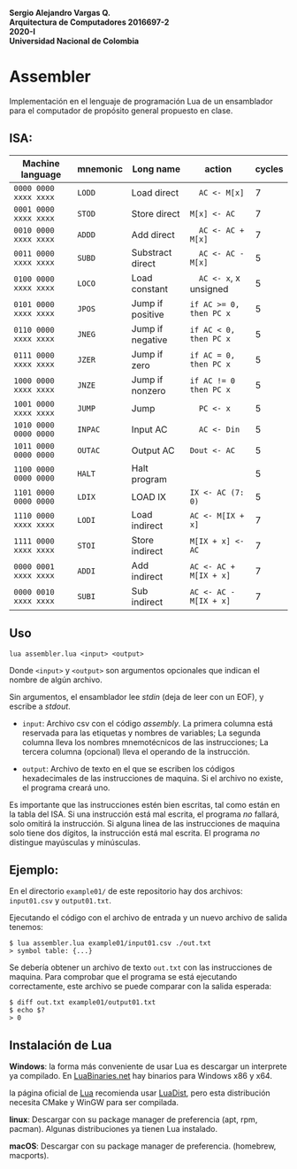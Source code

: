 **Sergio Alejandro Vargas Q.\
Arquitectura de Computadores 2016697-2\
2020-I\
Universidad Nacional de Colombia**

# Assembler

Implementación en el lenguaje de programación Lua de un ensamblador
para el computador de propósito general propuesto en clase.


## ISA:

| Machine language      | mnemonic   | Long name        | action                  | cycles |
| --------------------- | ---------- | ---------------- | ----------------------- | ------ |
| `0000 0000 xxxx xxxx` | `LODD`     | Load direct      | `  AC <- M[x]`          | 7      |
| `0001 0000 xxxx xxxx` | `STOD`     | Store direct     | `M[x] <- AC`            | 7      |
| `0010 0000 xxxx xxxx` | `ADDD`     | Add direct       | `  AC <- AC + M[x]`     | 7      |
| `0011 0000 xxxx xxxx` | `SUBD`     | Substract direct | `  AC <- AC - M[x]`     | 5      |
| `0100 0000 xxxx xxxx` | `LOCO`     | Load constant    | `  AC <- x`, x unsigned | 5      |
| `0101 0000 xxxx xxxx` | `JPOS`     | Jump if positive | `if AC >= 0, then PC x` | 5      |
| `0110 0000 xxxx xxxx` | `JNEG`     | Jump if negative | `if AC < 0, then PC x`  | 5      |
| `0111 0000 xxxx xxxx` | `JZER`     | Jump if zero     | `if AC = 0, then PC x`  | 5      |
| `1000 0000 xxxx xxxx` | `JNZE`     | Jump if nonzero  | `if AC != 0 then PC x`  | 5      |
| `1001 0000 xxxx xxxx` | `JUMP`     | Jump             | `  PC <- x`             | 5      |
| `1010 0000 0000 0000` | `INPAC`    | Input AC         | `  AC <- Din`           | 5      |
| `1011 0000 0000 0000` | `OUTAC`    | Output AC        | `Dout <- AC`            | 5      |
| `1100 0000 0000 0000` | `HALT`     | Halt program     |                         | 5      |
| `1101 0000 0000 0000` | `LDIX`     | LOAD IX          | `IX <- AC (7: 0)`       | 5      |
| `1110 0000 xxxx xxxx` | `LODI`     | Load indirect    | `AC <- M[IX + x]`       | 7      |
| `1111 0000 xxxx xxxx` | `STOI`     | Store indirect   | `M[IX + x] <- AC`       | 7      |
| `0000 0001 xxxx xxxx` | `ADDI`     | Add indirect     | `AC <- AC + M[IX + x]`  | 7      |
| `0000 0010 xxxx xxxx` | `SUBI`     | Sub indirect     | `AC <- AC - M[IX + x]`  | 7      |


## Uso

`lua assembler.lua <input> <output>`

Donde `<input>` y `<output>` son argumentos opcionales que indican el nombre de
algún archivo.

Sin argumentos, el ensamblador lee _stdin_ (deja de leer con un EOF),
y escribe a _stdout_.

- `input`: Archivo csv con el código _assembly_.
  La primera columna está reservada para las etiquetas y nombres
  de variables; La segunda columna lleva los nombres mnemotécnicos de las instrucciones;
  La tercera columna (opcional) lleva el operando de la instrucción.

- `output`: Archivo de texto en el que se escriben los códigos hexadecimales
  de las instrucciones de maquina. Si el archivo no existe, el programa creará uno.

Es importante que las instrucciones estén bien escritas, tal como están en la tabla del ISA.
Si una instrucción está mal escrita, el programa _no_ fallará, solo omitirá la instrucción.
Si alguna linea de las instrucciones de maquina solo tiene dos dígitos,
la instrucción está mal escrita.
El programa _no_ distingue mayúsculas y minúsculas.


## Ejemplo:

En el directorio `example01/` de este repositorio hay dos archivos:
`input01.csv` y `output01.txt`.

Ejecutando el código con el archivo de entrada y un nuevo archivo de salida tenemos:

```
$ lua assembler.lua example01/input01.csv ./out.txt
> symbol table: {...}
```

Se debería obtener un archivo de texto `out.txt` con las instrucciones de maquina.
Para comprobar que el programa se está ejecutando correctamente,
este archivo se puede comparar con la salida esperada:

```
$ diff out.txt example01/output01.txt
$ echo $?
> 0
```


## Instalación de Lua

**Windows**: la forma más conveniente de usar Lua es descargar
un interprete ya compilado. En 
[LuaBinaries.net](http://luabinaries.sourceforge.net/download.html)
hay binarios para Windows x86 y x64.

la página oficial de [Lua](https://www.lua.org/start.html) recomienda
usar [LuaDist](http://luadist.org/), pero esta distribución necesita CMake y WinGW
para ser compilada.

**linux**: Descargar con su package manager de preferencia (apt, rpm, pacman).
Algunas distribuciones ya tienen Lua instalado.

**macOS**: Descargar con su package manager de preferencia. (homebrew, macports).

